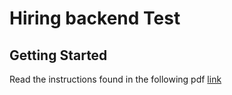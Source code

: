 <h1>Hiring backend Test</h1><h2>Getting Started</h2><p>Read the instructions found in the following pdf <a href='./test-cl-technical-be-flavioapareja-112021-dev-1636405792445.pdf'>link</a></p>